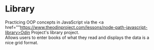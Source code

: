 # Library
Practicing OOP concepts in JavaScript via the <a href=""https://www.theodinproject.com/lessons/node-path-javascript-library>Odin Project's</a> library project. <br/>
Allows users to enter books of what they read and displays the data is a nice grid format.
